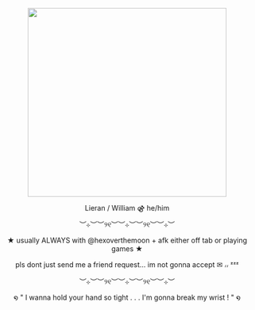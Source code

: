 
<p align="center">
  <img width="400" height="380" src="https://github.com/user-attachments/assets/4d090260-904b-4156-a080-058b4423ed79">
</p>
<p align="center">
Lieran / William ⚣︎ he/him
<p align="center">
︶⊹︶︶୨୧︶︶⊹︶︶୨୧︶︶⊹︶
<p align="center">
★ usually ALWAYS with @hexoverthemoon + afk either off tab or playing games ★
<p align="center">
pls dont just send me a friend request... im not gonna accept ✉︎ ៸៸ ᶻᶻᶻ
<p align="center">
︶⊹︶︶୨୧︶︶⊹︶︶୨୧︶︶⊹︶
<p align="center">
໑ " I wanna hold your hand so tight . . . I'm gonna break my wrist ! " ໑
